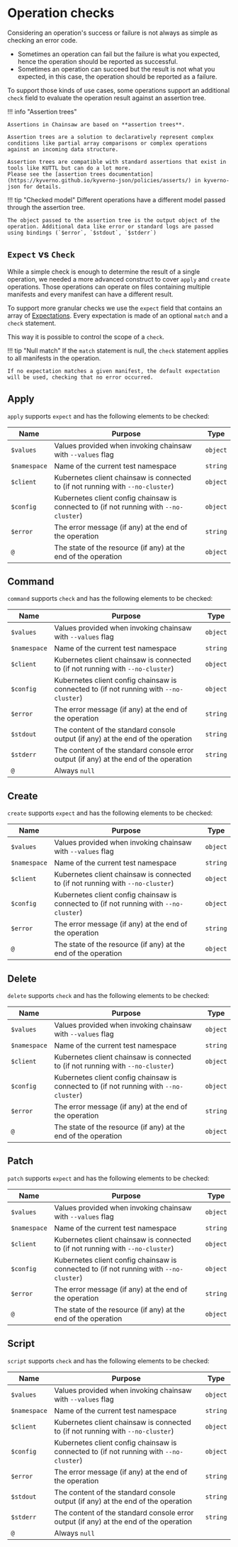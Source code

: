 # Operation checks

Considering an operation's success or failure is not always as simple as checking an error code.

- Sometimes an operation can fail but the failure is what you expected, hence the operation should be reported as successful.
- Sometimes an operation can succeed but the result is not what you expected, in this case, the operation should be reported as a failure.

To support those kinds of use cases, some operations support an additional `check` field to evaluate the operation result against an assertion tree.

!!! info "Assertion trees"

    Assertions in Chainsaw are based on **assertion trees**.

    Assertion trees are a solution to declaratively represent complex conditions like partial array comparisons or complex operations against an incoming data structure.

    Assertion trees are compatible with standard assertions that exist in tools like KUTTL but can do a lot more.
    Please see the [assertion trees documentation](https://kyverno.github.io/kyverno-json/policies/asserts/) in kyverno-json for details.

!!! tip "Checked model"
    Different operations have a different model passed through the assertion tree.

    The object passed to the assertion tree is the output object of the operation. Additional data like error or standard logs are passed using bindings (`$error`, `$stdout`, `$stderr`)

## `Expect` vs `Check`

While a simple check is enough to determine the result of a single operation, we needed a more advanced construct to cover `apply` and `create` operations. Those operations can operate on files containing multiple manifests and every manifest can have a different result.

To support more granular checks we use the `expect` field that contains an array of [Expectations](../apis/chainsaw.v1alpha1.md#chainsaw-kyverno-io-v1alpha1-Expectation).
Every expectation is made of an optional `match` and a `check` statement.

This way it is possible to control the scope of a `check`.

!!! tip "Null match"
    If the `match` statement is null, the `check` statement applies to all manifests in the operation.

    If no expectation matches a given manifest, the default expectation will be used, checking that no error occurred.

## Apply

`apply` supports `expect` and has the following elements to be checked:

| Name | Purpose | Type |
|---|---|---|
| `$values` | Values provided when invoking chainsaw with `--values` flag | `object` |
| `$namespace` | Name of the current test namespace | `string` |
| `$client` | Kubernetes client chainsaw is connected to (if not running with `--no-cluster`) | `object` |
| `$config` | Kubernetes client config chainsaw is connected to (if not running with `--no-cluster`) | `object` |
| `$error` | The error message (if any) at the end of the operation | `string` |
| `@` | The state of the resource (if any) at the end of the operation | `object` |

## Command

`command` supports `check` and has the following elements to be checked:

| Name | Purpose | Type |
|---|---|---|
| `$values` | Values provided when invoking chainsaw with `--values` flag | `object` |
| `$namespace` | Name of the current test namespace | `string` |
| `$client` | Kubernetes client chainsaw is connected to (if not running with `--no-cluster`) | `object` |
| `$config` | Kubernetes client config chainsaw is connected to (if not running with `--no-cluster`) | `object` |
| `$error` | The error message (if any) at the end of the operation | `string` |
| `$stdout` | The content of the standard console output (if any) at the end of the operation | `string` |
| `$stderr` | The content of the standard console error output (if any) at the end of the operation | `string` |
| `@` | Always `null` | |

## Create

`create` supports `expect` and has the following elements to be checked:

| Name | Purpose | Type |
|---|---|---|
| `$values` | Values provided when invoking chainsaw with `--values` flag | `object` |
| `$namespace` | Name of the current test namespace | `string` |
| `$client` | Kubernetes client chainsaw is connected to (if not running with `--no-cluster`) | `object` |
| `$config` | Kubernetes client config chainsaw is connected to (if not running with `--no-cluster`) | `object` |
| `$error` | The error message (if any) at the end of the operation | `string` |
| `@` | The state of the resource (if any) at the end of the operation | `object` |

## Delete

`delete` supports `check` and has the following elements to be checked:

| Name | Purpose | Type |
|---|---|---|
| `$values` | Values provided when invoking chainsaw with `--values` flag | `object` |
| `$namespace` | Name of the current test namespace | `string` |
| `$client` | Kubernetes client chainsaw is connected to (if not running with `--no-cluster`) | `object` |
| `$config` | Kubernetes client config chainsaw is connected to (if not running with `--no-cluster`) | `object` |
| `$error` | The error message (if any) at the end of the operation | `string` |
| `@` | The state of the resource (if any) at the end of the operation | `object` |

## Patch

`patch` supports `expect` and has the following elements to be checked:

| Name | Purpose | Type |
|---|---|---|
| `$values` | Values provided when invoking chainsaw with `--values` flag | `object` |
| `$namespace` | Name of the current test namespace | `string` |
| `$client` | Kubernetes client chainsaw is connected to (if not running with `--no-cluster`) | `object` |
| `$config` | Kubernetes client config chainsaw is connected to (if not running with `--no-cluster`) | `object` |
| `$error` | The error message (if any) at the end of the operation | `string` |
| `@` | The state of the resource (if any) at the end of the operation | `object` |

## Script

`script` supports `check` and has the following elements to be checked:

| Name | Purpose | Type |
|---|---|---|
| `$values` | Values provided when invoking chainsaw with `--values` flag | `object` |
| `$namespace` | Name of the current test namespace | `string` |
| `$client` | Kubernetes client chainsaw is connected to (if not running with `--no-cluster`) | `object` |
| `$config` | Kubernetes client config chainsaw is connected to (if not running with `--no-cluster`) | `object` |
| `$error` | The error message (if any) at the end of the operation | `string` |
| `$stdout` | The content of the standard console output (if any) at the end of the operation | `string` |
| `$stderr` | The content of the standard console error output (if any) at the end of the operation | `string` |
| `@` | Always `null` | |
